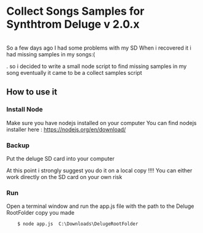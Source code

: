 # Collect Songs Samples for Synthtrom Deluge v 2.0.x 

<br>
So a few days ago I had some problems with my SD 
When i recovered it i had missing samples in my songs:( 

. so i decided to write a small node script to find missing samples in my song 
eventually it came to be a collect samples script 
<br>

## How to use it 

### Install Node 
Make sure you have nodejs installed on your computer 
You can find nodejs installer here : https://nodejs.org/en/download/

### Backup
Put the deluge SD card into your computer

At this point i strongly suggest you do it on a local copy !!!!
You can either work directly on the SD card on your own risk 

### Run
Open a terminal window and run the app.js file with the path to the  Deluge RootFolder copy you made 
```{r, engine='bash', count_lines}
    $ node app.js  C:\Downloads\DelugeRootFolder
   
```

